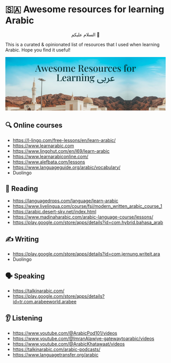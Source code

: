 # 🇸🇦 Awesome resources for learning Arabic

<div align="center">
  السلام عليكم 👋 
</div>

This is a curated & opinionated list of resources that I used when learning Arabic. Hope you find it useful!

<p align="center">
<img src="https://raw.githubusercontent.com/ariqnrnns/awesome-arabic-learning-resources/main/banner-awesome-arabic-learning-resources.jpg" alt="Awesome resources for learning Arabic Banner">
</p>

## 🔍 Online courses

- https://l-lingo.com/free-lessons/en/learn-arabic/
- https://www.learnarabic.com
- https://www.lingohut.com/en/l69/learn-arabic
- https://www.learnarabiconline.com/
- https://www.alefbata.com/lessons
- https://www.languageguide.org/arabic/vocabulary/
- Duolingo

## 📗 Reading

- https://languagedrops.com/language/learn-arabic
- https://www.livelingua.com/course/fsi/modern_written_arabic_course_1
- https://arabic.desert-sky.net/index.html
- https://www.madinaharabic.com/arabic-language-course/lessons/
- https://play.google.com/store/apps/details?id=com.hybrid.bahasa_arab

## ✍️ Writing

- https://play.google.com/store/apps/details?id=com.jernung.writeit.ara
- Duolingo

## 🗣️ Speaking

- https://talkinarabic.com/
- https://play.google.com/store/apps/details?id=tr.com.arabeeworld.arabee

## 👂 Listening

- https://www.youtube.com/@ArabicPod101/videos
- https://www.youtube.com/@ImranAlawiye-gatewaytoarabic/videos
- https://www.youtube.com/@ArabicKhatawaat/videos
- https://talkinarabic.com/arabic-podcasts/
- https://www.languagetransfer.org/arabic
